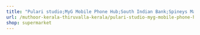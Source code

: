 ```yaml
---
title: "Pulari studio;MyG Mobile Phone Hub;South Indian Bank;Spineys Margin Free Super Market"
url: /muthoor-kerala-thiruvalla-kerala/pulari-studio-myg-mobile-phone-hub-south-indian-bank-spineys-margin-free-super-market/
shop: supermarket
---
```

